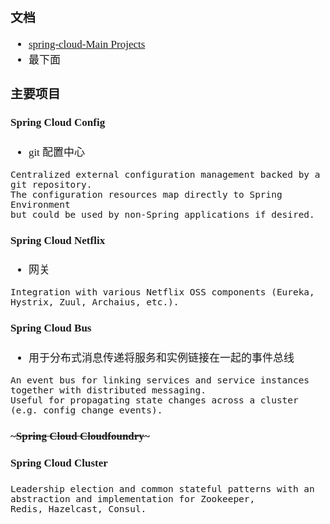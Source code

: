 <span  style="font-family: Simsun,serif; font-size: 17px; ">

### 文档

- [spring-cloud-Main Projects](https://spring.io/projects/spring-cloud)
- 最下面

### 主要项目

#### Spring Cloud Config

- git 配置中心

~~~
Centralized external configuration management backed by a git repository. 
The configuration resources map directly to Spring Environment 
but could be used by non-Spring applications if desired.
~~~

#### Spring Cloud Netflix

- 网关

~~~
Integration with various Netflix OSS components (Eureka, Hystrix, Zuul, Archaius, etc.).
~~~

#### Spring Cloud Bus

- 用于分布式消息传递将服务和实例链接在一起的事件总线

~~~
An event bus for linking services and service instances together with distributed messaging. 
Useful for propagating state changes across a cluster (e.g. config change events).
~~~

#### ~~~Spring Cloud Cloudfoundry~~~

#### Spring Cloud Cluster

~~~
Leadership election and common stateful patterns with an abstraction and implementation for Zookeeper, 
Redis, Hazelcast, Consul.
~~~

</span>
